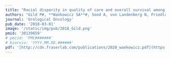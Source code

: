 ```yaml
---
title: "Racial disparity in quality of care and overall survival among black vs. white patients with muscle-invasive bladder cancer treated with radical cystectomy: A national cancer database analysis"
authors: "Gild P#, **Wankowicz SA**#, Sood A, von Landenberg N, Friedlander DF, Alanee S, Bellmunt, J. #Co-First Authors"
journal: 'Urological Oncology'
pub_date: '2018-03-01'
image: '/static/img/pub/2018_Gild.png'
pmid: '30139659'
# pmcid: 'PMC#######'
# biorxiv: 'YYYY.MM.DD.######'
pdf: '[http://cdn.fraserlab.com/publications/2020_wankowicz.pdf](https://www.nature.com/articles/bjc2014633.pdf)'
---
```

